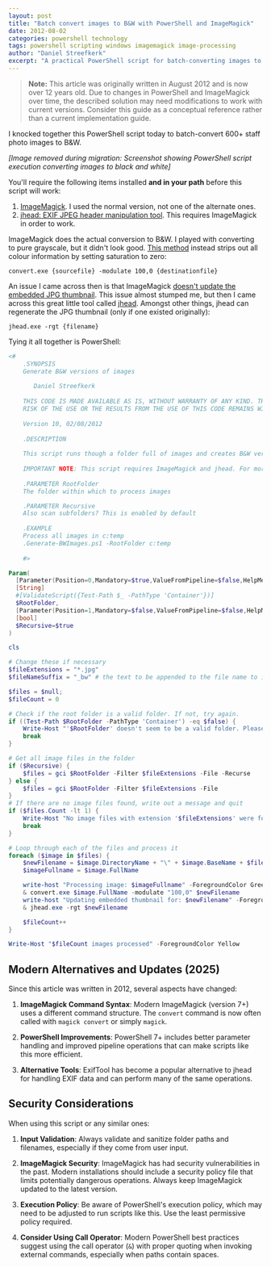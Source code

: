 ```yaml
---
layout: post
title: "Batch convert images to B&W with PowerShell and ImageMagick"
date: 2012-08-02
categories: powershell technology
tags: powershell scripting windows imagemagick image-processing
author: "Daniel Streefkerk"
excerpt: "A practical PowerShell script for batch-converting images to black and white using ImageMagick, while properly handling embedded thumbnails."
---
```


> **Note:** This article was originally written in August 2012 and is now over 12 years old. Due to changes in PowerShell and ImageMagick over time, the described solution may need modifications to work with current versions. Consider this guide as a conceptual reference rather than a current implementation guide.

I knocked together this PowerShell script today to batch-convert 600+ staff photo images to B&W.

*[Image removed during migration: Screenshot showing PowerShell script execution converting images to black and white]*

You'll require the following items installed **and in your path** before this script will work:

1. [ImageMagick](https://imagemagick.org/script/download.php). I used the normal version, not one of the alternate ones.
2. [jhead: EXIF JPEG header manipulation tool](https://www.sentex.ca/~mwandel/jhead/). This requires ImageMagick in order to work.

ImageMagick does the actual conversion to B&W. I played with converting to pure grayscale, but it didn't look good. [This method](https://imagemagick.org/Usage/color_mods/#modulate) instead strips out all colour information by setting saturation to zero:

```
convert.exe {sourcefile} -modulate 100,0 {destinationfile}
```

An issue I came across then is that ImageMagick [doesn't update the embedded JPG thumbnail](https://imagemagick.org/discourse-server/viewtopic.php?f=23&t=20139#p79820). This issue almost stumped me, but then I came across this great little tool called [jhead](https://www.sentex.ca/~mwandel/jhead/). Amongst other things, jhead can regenerate the JPG thumbnail (only if one existed originally):

```
jhead.exe -rgt {filename}
```

Tying it all together is PowerShell:

```powershell
<#
    .SYNOPSIS
    Generate B&W versions of images 
   
       Daniel Streefkerk
    
    THIS CODE IS MADE AVAILABLE AS IS, WITHOUT WARRANTY OF ANY KIND. THE ENTIRE 
    RISK OF THE USE OR THE RESULTS FROM THE USE OF THIS CODE REMAINS WITH THE USER.
    
    Version 10, 02/08/2012
    
    .DESCRIPTION
    
    This script runs though a folder full of images and creates B&W versions of said images
    
    IMPORTANT NOTE: This script requires ImageMagick and jhead. For more information, see my blog
    
    .PARAMETER RootFolder
    The folder within which to process images

    .PARAMETER Recursive
    Also scan subfolders? This is enabled by default
    
    .EXAMPLE
    Process all images in c:temp
    .Generate-BWImages.ps1 -RootFolder c:temp
    
    #>

Param(
  [Parameter(Position=0,Mandatory=$true,ValueFromPipeline=$false,HelpMessage='The folder that contains the photos')]
  [String]
  #[ValidateScript({Test-Path $_ -PathType 'Container'})] 
  $RootFolder,
  [Parameter(Position=1,Mandatory=$false,ValueFromPipeline=$false,HelpMessage='Recurse through all subfolders?')]
  [bool]
  $Recursive=$true
)

cls

# Change these if necessary
$fileExtensions = "*.jpg"
$fileNameSuffix = "_bw" # the text to be appended to the file name to indicate that it has been modified

$files = $null;
$fileCount = 0

# Check if the root folder is a valid folder. If not, try again.
if ((Test-Path $RootFolder -PathType 'Container') -eq $false) {
    Write-Host "'$RootFolder' doesn't seem to be a valid folder. Please try again" -ForegroundColor Red
    break
}

# Get all image files in the folder
if ($Recursive) {
    $files = gci $RootFolder -Filter $fileExtensions -File -Recurse
} else {
    $files = gci $RootFolder -Filter $fileExtensions -File
}
# If there are no image files found, write out a message and quit
if ($files.Count -lt 1) {
    Write-Host "No image files with extension '$fileExtensions' were found in the folder '$RootFolder'" -ForegroundColor Red
    break
}

# Loop through each of the files and process it
foreach ($image in $files) {
    $newFilename = $image.DirectoryName + "\" + $image.BaseName + $fileNameSuffix + $image.Extension
    $imageFullname = $image.FullName

    write-host "Processing image: $imageFullname" -ForegroundColor Green
    & convert.exe $image.FullName -modulate "100,0" $newFilename
    write-host "Updating embedded thumbnail for: $newFilename" -ForegroundColor Green
    & jhead.exe -rgt $newFilename

    $fileCount++
}

Write-Host "$fileCount images processed" -ForegroundColor Yellow
```

## Modern Alternatives and Updates (2025)

Since this article was written in 2012, several aspects have changed:

1. **ImageMagick Command Syntax**: Modern ImageMagick (version 7+) uses a different command structure. The `convert` command is now often called with `magick convert` or simply `magick`.

2. **PowerShell Improvements**: PowerShell 7+ includes better parameter handling and improved pipeline operations that can make scripts like this more efficient.

3. **Alternative Tools**: ExifTool has become a popular alternative to jhead for handling EXIF data and can perform many of the same operations.

## Security Considerations

When using this script or any similar ones:

1. **Input Validation**: Always validate and sanitize folder paths and filenames, especially if they come from user input.

2. **ImageMagick Security**: ImageMagick has had security vulnerabilities in the past. Modern installations should include a security policy file that limits potentially dangerous operations. Always keep ImageMagick updated to the latest version.

3. **Execution Policy**: Be aware of PowerShell's execution policy, which may need to be adjusted to run scripts like this. Use the least permissive policy required.

4. **Consider Using Call Operator**: Modern PowerShell best practices suggest using the call operator (`&`) with proper quoting when invoking external commands, especially when paths contain spaces.